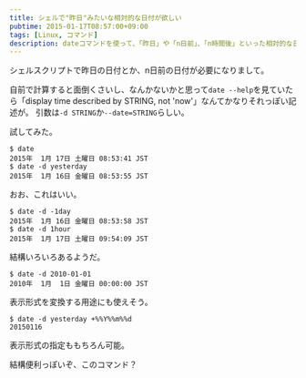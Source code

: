 ```yaml
---
title: シェルで"昨日"みたいな相対的な日付が欲しい
pubtime: 2015-01-17T08:57:00+09:00
tags: [Linux, コマンド]
description: dateコマンドを使って、「昨日」や「n日前」、「n時間後」といった相対的な日時を取得する方法です。
---
```


シェルスクリプトで昨日の日付とか、n日前の日付が必要になりまして。

自前で計算すると面倒くさいし、なんかないかと思って`date --help`を見ていたら「display time described by STRING, not 'now'」なんてかなりそれっぽい記述が。
引数は`-d STRING`か`--date=STRING`らしい。

試してみた。
``` shell
$ date
2015年  1月 17日 土曜日 08:53:41 JST
$ date -d yesterday
2015年  1月 16日 金曜日 08:53:55 JST
```
おお、これはいい。

```shell
$ date -d -1day
2015年  1月 16日 金曜日 08:53:58 JST
$ date -d 1hour
2015年  1月 17日 土曜日 09:54:09 JST
```
結構いろいろあるようだ。

``` shell
$ date -d 2010-01-01
2010年  1月  1日 金曜日 00:00:00 JST
```
表示形式を変換する用途にも使えそう。

``` shell
$ date -d yesterday +%%Y%%m%%d
20150116
```
表示形式の指定ももちろん可能。

結構便利っぽいぞ、このコマンド？
